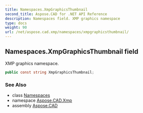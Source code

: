 ```yaml
---
title: Namespaces.XmpGraphicsThumbnail
second_title: Aspose.CAD for .NET API Reference
description: Namespaces field. XMP graphics namespace
type: docs
weight: 90
url: /net/aspose.cad.xmp/namespaces/xmpgraphicsthumbnail/
---
```

## Namespaces.XmpGraphicsThumbnail field

XMP graphics namespace.

```csharp
public const string XmpGraphicsThumbnail;
```

### See Also

* class [Namespaces](../)
* namespace [Aspose.CAD.Xmp](../../namespaces/)
* assembly [Aspose.CAD](../../../)


